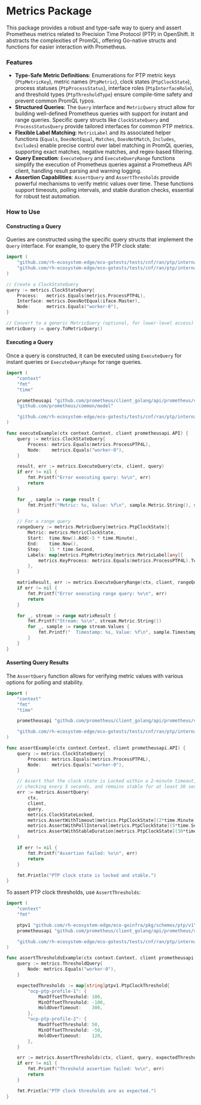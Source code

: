 # Metrics Package

This package provides a robust and type-safe way to query and assert Prometheus metrics related to Precision Time Protocol (PTP) in OpenShift. It abstracts the complexities of PromQL, offering Go-native structs and functions for easier interaction with Prometheus.

### Features

*   **Type-Safe Metric Definitions**: Enumerations for PTP metric keys (`PtpMetricKey`), metric names (`PtpMetric`), clock states (`PtpClockState`), process statuses (`PtpProcessStatus`), interface roles (`PtpInterfaceRole`), and threshold types (`PtpThresholdType`) ensure compile-time safety and prevent common PromQL typos.
*   **Structured Queries**: The `Query` interface and `MetricQuery` struct allow for building well-defined Prometheus queries with support for instant and range queries. Specific query structs like `ClockStateQuery` and `ProcessStatusQuery` provide tailored interfaces for common PTP metrics.
*   **Flexible Label Matching**: `MetricLabel` and its associated helper functions (`Equals`, `DoesNotEqual`, `Matches`, `DoesNotMatch`, `Includes`, `Excludes`) enable precise control over label matching in PromQL queries, supporting exact matches, negative matches, and regex-based filtering.
*   **Query Execution**: `ExecuteQuery` and `ExecuteQueryRange` functions simplify the execution of Prometheus queries against a Prometheus API client, handling result parsing and warning logging.
*   **Assertion Capabilities**: `AssertQuery` and `AssertThresholds` provide powerful mechanisms to verify metric values over time. These functions support timeouts, polling intervals, and stable duration checks, essential for robust test automation.

### How to Use

#### Constructing a Query

Queries are constructed using the specific query structs that implement the `Query` interface. For example, to query the PTP clock state:

```go
import (
	"github.com/rh-ecosystem-edge/eco-gotests/tests/cnf/ran/ptp/internal/metrics"
	"github.com/rh-ecosystem-edge/eco-gotests/tests/cnf/ran/ptp/internal/iface" // Assuming iface package is imported
)

// Create a ClockStateQuery
query := metrics.ClockStateQuery{
	Process:   metrics.Equals(metrics.ProcessPTP4L),
	Interface: metrics.DoesNotEqual(iface.Master),
	Node:      metrics.Equals("worker-0"),
}

// Convert to a generic MetricQuery (optional, for lower-level access)
metricQuery := query.ToMetricQuery()
```

#### Executing a Query

Once a query is constructed, it can be executed using `ExecuteQuery` for instant queries or `ExecuteQueryRange` for range queries.

```go
import (
	"context"
	"fmt"
	"time"

	prometheusapi "github.com/prometheus/client_golang/api/prometheus/v1"
	"github.com/prometheus/common/model"

	"github.com/rh-ecosystem-edge/eco-gotests/tests/cnf/ran/ptp/internal/metrics"
)

func executeExample(ctx context.Context, client prometheusapi.API) {
	query := metrics.ClockStateQuery{
		Process: metrics.Equals(metrics.ProcessPTP4L),
		Node:    metrics.Equals("worker-0"),
	}

	result, err := metrics.ExecuteQuery(ctx, client, query)
	if err != nil {
		fmt.Printf("Error executing query: %v\n", err)
		return
	}

	for _, sample := range result {
		fmt.Printf("Metric: %s, Value: %f\n", sample.Metric.String(), sample.Value)
	}

	// For a range query
	rangeQuery := metrics.MetricQuery[metrics.PtpClockState]{
		Metric: metrics.MetricClockState,
		Start:  time.Now().Add(-5 * time.Minute),
		End:    time.Now(),
		Step:   15 * time.Second,
		Labels: map[metrics.PtpMetricKey]metrics.MetricLabel[any]{
			metrics.KeyProcess: metrics.Equals(metrics.ProcessPTP4L).ToAny(),
		},
	}

	matrixResult, err := metrics.ExecuteQueryRange(ctx, client, rangeQuery)
	if err != nil {
		fmt.Printf("Error executing range query: %v\n", err)
		return
	}

	for _, stream := range matrixResult {
		fmt.Printf("Stream: %s\n", stream.Metric.String())
		for _, sample := range stream.Values {
			fmt.Printf("  Timestamp: %s, Value: %f\n", sample.Timestamp.String(), sample.Value)
		}
	}
}
```

#### Asserting Query Results

The `AssertQuery` function allows for verifying metric values with various options for polling and stability.

```go
import (
	"context"
	"fmt"
	"time"

	prometheusapi "github.com/prometheus/client_golang/api/prometheus/v1"

	"github.com/rh-ecosystem-edge/eco-gotests/tests/cnf/ran/ptp/internal/metrics"
)

func assertExample(ctx context.Context, client prometheusapi.API) {
	query := metrics.ClockStateQuery{
		Process: metrics.Equals(metrics.ProcessPTP4L),
		Node:    metrics.Equals("worker-0"),
	}

	// Assert that the clock state is Locked within a 2-minute timeout,
	// checking every 5 seconds, and remains stable for at least 30 seconds.
	err := metrics.AssertQuery(
		ctx,
		client,
		query,
		metrics.ClockStateLocked,
		metrics.AssertWithTimeout[metrics.PtpClockState](2*time.Minute),
		metrics.AssertWithPollInterval[metrics.PtpClockState](5*time.Second),
		metrics.AssertWithStableDuration[metrics.PtpClockState](30*time.Second),
	)

	if err != nil {
		fmt.Printf("Assertion failed: %v\n", err)
		return
	}

	fmt.Println("PTP clock state is locked and stable.")
}
```

To assert PTP clock thresholds, use `AssertThresholds`:

```go
import (
	"context"
	"fmt"

	ptpv1 "github.com/rh-ecosystem-edge/eco-goinfra/pkg/schemes/ptp/v1"
	prometheusapi "github.com/prometheus/client_golang/api/prometheus/v1"

	"github.com/rh-ecosystem-edge/eco-gotests/tests/cnf/ran/ptp/internal/metrics"
)

func assertThresholdsExample(ctx context.Context, client prometheusapi.API) {
	query := metrics.ThresholdQuery{
		Node: metrics.Equals("worker-0"),
	}

	expectedThresholds := map[string]ptpv1.PtpClockThreshold{
		"ocp-ptp-profile-1": {
			MaxOffsetThreshold: 100,
			MinOffsetThreshold: -100,
			HoldOverTimeout:    300,
		},
		"ocp-ptp-profile-2": {
			MaxOffsetThreshold: 50,
			MinOffsetThreshold: -50,
			HoldOverTimeout:    120,
		},
	}

	err := metrics.AssertThresholds(ctx, client, query, expectedThresholds)
	if err != nil {
		fmt.Printf("Threshold assertion failed: %v\n", err)
		return
	}

	fmt.Println("PTP clock thresholds are as expected.")
}
